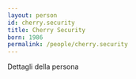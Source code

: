 ```yaml
---
layout: person
id: cherry.security
title: Cherry Security
born: 1986
permalink: /people/cherry.security
---
```


Dettagli della persona 